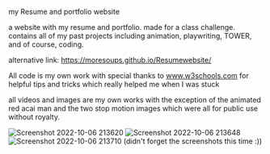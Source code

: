  my Resume and portfolio website


a website with my resume and portfolio. made for a class challenge. contains all of my past projects including animation, playwriting, TOWER, and of course, coding.

alternative link: https://moresoups.github.io/Resumewebsite/


All code is my own work with special thanks to www.w3schools.com for helpful tips and tricks which really helped me when I was stuck

all videos and images are my own works with the exception of the animated red acai man and the two stop motion images which were all for public use without royalty.


![Screenshot 2022-10-06 213620](https://user-images.githubusercontent.com/112877051/194452727-882220a5-589c-4f16-805b-60da12f84bb5.png)
![Screenshot 2022-10-06 213648](https://user-images.githubusercontent.com/112877051/194452728-3d6edc38-a7ba-4862-a91d-092905e5fd20.png)
![Screenshot 2022-10-06 213710](https://user-images.githubusercontent.com/112877051/194452734-099553a5-718c-4012-a52e-0bb64f4d11ea.png)
(didn't forget the screenshots this time :))


